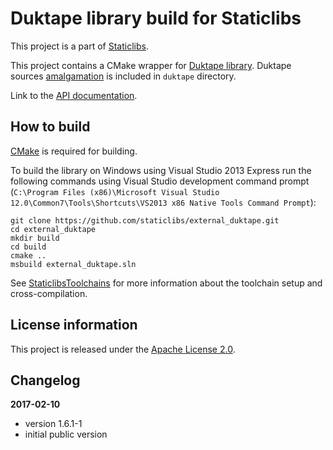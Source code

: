 Duktape library build for Staticlibs
====================================

This project is a part of [Staticlibs](http://staticlibs.net/).

This project contains a CMake wrapper for [Duktape library](https://github.com/svaarala/duktape).
Duktape sources [amalgamation](https://github.com/svaarala/duktape-releases) is included in `duktape` directory.

Link to the [API documentation](http://duktape.org/api.html).

How to build
------------

[CMake](http://cmake.org/) is required for building.

To build the library on Windows using Visual Studio 2013 Express run the following commands using
Visual Studio development command prompt 
(`C:\Program Files (x86)\Microsoft Visual Studio 12.0\Common7\Tools\Shortcuts\VS2013 x86 Native Tools Command Prompt`):

    git clone https://github.com/staticlibs/external_duktape.git
    cd external_duktape
    mkdir build
    cd build
    cmake ..
    msbuild external_duktape.sln

See [StaticlibsToolchains](https://github.com/staticlibs/wiki/wiki/StaticlibsToolchains) for 
more information about the toolchain setup and cross-compilation.

License information
-------------------

This project is released under the [Apache License 2.0](http://www.apache.org/licenses/LICENSE-2.0).

Changelog
---------

**2017-02-10**

 * version 1.6.1-1
 * initial public version
